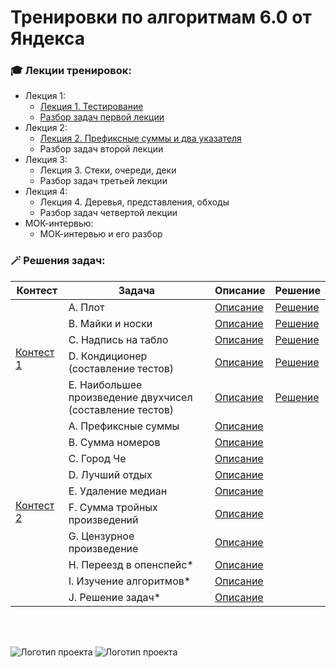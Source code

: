 # Тренировки по алгоритмам 6.0 от Яндекса

<h3>🎓 Лекции тренировок:</h3>

- Лекция 1:
  - [Лекция 1. Тестирование](https://www.youtube.com/live/c67zB3FWLOs)
  - [Разбор задач первой лекции](https://www.youtube.com/live/Gk5KrTA5hpQ)
- Лекция 2:
  - [Лекция 2. Префиксные суммы и два указателя](https://www.youtube.com/live/B4uP6igiVNU)
  - Разбор задач второй лекции
- Лекция 3:
  - Лекция 3. Стеки, очереди, деки
  - Разбор задач третьей лекции
- Лекция 4:
  - Лекция 4. Деревья, представления, обходы
  - Разбор задач четвертой лекции
- МОК-интервью:
  - МОК-интервью и его разбор

<h3>🪄 Решения задач:</h3>

<table>
  <thead>
    <tr>
      <th>Контест</th>
      <th>Задача</th>
      <th>Описание</th>
      <th>Решение</th>
    </tr>
  </thead>
  <tbody>
    <tr>
      <td  rowspan=5><a href="contest1">Контест 1</a></td>
      <td>A. Плот</td>
      <td><a href="contest1/problem_A_description.pdf">Описание</a></td>
      <td><a href="contest1/problem_A.py">Решение</a></td>
    </tr>
    <tr>
      <td>B. Майки и носки</td>
      <td><a href="contest1/problem_B_description.pdf">Описание</a></td>
      <td><a href="contest1/problem_B.py">Решение</a></td>
    </tr>
    <tr>
      <td>C. Надпись на табло</td>
      <td><a href="contest1/problem_C_description.pdf">Описание</a></td>
      <td><a href="contest1/problem_C.py">Решение</a></td>
    </tr>
    <tr>
      <td>D. Кондиционер (составление тестов)</td>
      <td><a href="contest1/problem_D_description.pdf">Описание</a></td>
      <td><a href="contest1/problem_D.txt">Решение</a></td>
    </tr>
    <tr>
      <td>E. Наибольшее произведение двухчисел (составление тестов)</td>
      <td><a href="contest1/problem_E_description.pdf">Описание</a></td>
      <td><a href="contest1/problem_E.txt">Решение</a></td>
    </tr>
    <tr>
      <td  rowspan=10><a href="contest2">Контест 2</a></td>
      <td>A. Префиксные суммы</td>
      <td><a href="contest2/problem_A_description.pdf">Описание</a></td>
      <td></td>
    </tr>
    <tr>
      <td>B. Сумма номеров</td>
      <td><a href="contest2/problem_B_description.pdf">Описание</a></td>
      <td></td>
    </tr>
    <tr>
      <td>C. Город Че</td>
      <td><a href="contest2/problem_C_description.pdf">Описание</a></td>
      <td></td>
    </tr>
    <tr>
      <td>D. Лучший отдых</td>
      <td><a href="contest2/problem_D_description.pdf">Описание</a></td>
      <td></td>
    </tr>
    <tr>
      <td>E. Удаление медиан</td>
      <td><a href="contest2/problem_E_description.pdf">Описание</a></td>
      <td></td>
    </tr>
    <tr>
      <td>F. Сумма тройных произведений</td>
      <td><a href="contest2/problem_F_description.pdf">Описание</a></td>
      <td></td>
    </tr>
    <tr>
      <td>G. Цензурное произведение</td>
      <td><a href="contest2/problem_G_description.pdf">Описание</a></td>
      <td></td>
    </tr>
    <tr>
      <td>H. Переезд в опенспейс*</td>
      <td><a href="contest2/problem_H_description.pdf">Описание</a></td>
      <td></td>
    </tr>
    <tr>
      <td>I. Изучение алгоритмов*</td>
      <td><a href="contest2/problem_I_description.pdf">Описание</a></td>
      <td></td>
    </tr>
    <tr>
      <td>J. Решение задач*</td>
      <td><a href="contest2/problem_J_description.pdf">Описание</a></td>
      <td></td>
    </tr>
  </tbody>
</table>

<br>
<br>

![Логотип проекта](https://avatars.mds.yandex.net/get-lpc/1635340/d1676757-c6d2-4b40-9848-7ed63de4216e/orig) ![Логотип проекта](https://avatars.mds.yandex.net/get-lpc/12373972/fb9e3b3b-2059-4a74-9032-a327b2ae265d/orig) 
